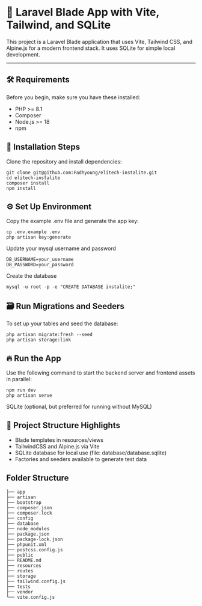 # 🚀 Laravel Blade App with Vite, Tailwind, and SQLite

This project is a Laravel Blade application that uses Vite, Tailwind CSS, and Alpine.js for a modern frontend stack. It uses SQLite for simple local development.

---

## 🛠 Requirements

Before you begin, make sure you have these installed:

* PHP >= 8.1
* Composer
* Node.js >= 18
* npm

## 🧰 Installation Steps

Clone the repository and install dependencies:
```
git clone git@github.com:Fadhyoung/elitech-instalite.git
cd elitech-instalite
composer install
npm install

```

## ⚙️ Set Up Environment

Copy the example .env file and generate the app key:
```
cp .env.example .env
php artisan key:generate
```
Update your mysql username and password
```
DB_USERNAME=your_username
DB_PASSWORD=your_password
```
Create the database
```
mysql -u root -p -e "CREATE DATABASE instalite;"
```

## 🗃️ Run Migrations and Seeders

To set up your tables and seed the database:
```
php artisan migrate:fresh --seed
php artisan storage:link
```

## 🔥 Run the App
Use the following command to start the backend server and frontend assets in parallel:
```
npm run dev
php artisan serve
```
SQLite (optional, but preferred for running without MySQL)

## 📁 Project Structure Highlights

* Blade templates in resources/views
* TailwindCSS and Alpine.js via Vite
* SQLite database for local use (file: database/database.sqlite)
* Factories and seeders available to generate test data

## Folder Structure
```
├── app
├── artisan
├── bootstrap
├── composer.json
├── composer.lock
├── config
├── database
├── node_modules
├── package.json
├── package-lock.json
├── phpunit.xml
├── postcss.config.js
├── public
├── README.md
├── resources
├── routes
├── storage
├── tailwind.config.js
├── tests
├── vendor
└── vite.config.js

```
